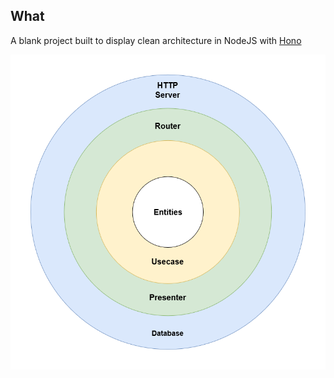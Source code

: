 ## What

A blank project built to display clean architecture in NodeJS with [Hono](https://hono.dev/)

![~](/docs/clean%20architecture.drawio.png)
